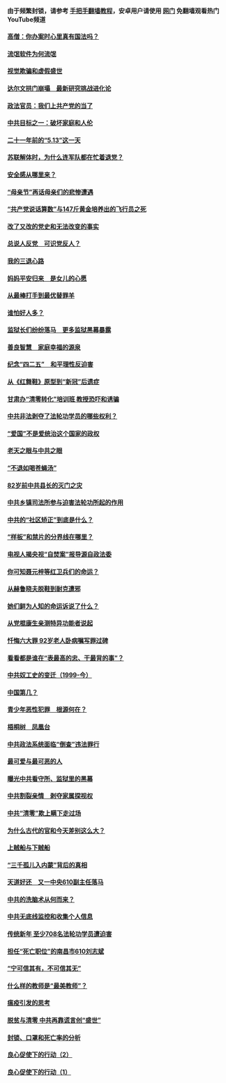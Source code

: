 #### 由于频繁封锁，请参考 [手把手翻墙教程](https://github.com/gfw-breaker/guides/wiki/)，安卓用户请使用 [网门](https://github.com/gfw-breaker/nogfw/blob/master/dl.md?t=06072101) 免翻墙观看热门YouTube频道 

#### [高僧：你办案时心里真有国法吗？](../pages/19/426530.md?t=06072101) 

#### [流氓软件为何流氓](../pages/19/426531.md?t=06072101) 

#### [视觉欺骗和虚假盛世](../pages/19/426443.md?t=06072101) 

#### [达尔文拱门崩塌　最新研究挑战进化论](../pages/19/426009.md?t=06072101) 

#### [政法官员：我们上共产党的当了](../pages/19/425351.md?t=06072101) 

#### [中共目标之一：破坏家庭和人伦](../pages/19/424454.md?t=06072101) 

#### [二十一年前的“5.13”这一天](../pages/19/424814.md?t=06072101) 

#### [苏联解体时，为什么连军队都在忙着退党？](../pages/19/424335.md?t=06072101) 

#### [安全感从哪里来？](../pages/19/424336.md?t=06072101) 

#### [“母亲节”再话母亲们的悲惨遭遇](../pages/19/424234.md?t=06072101) 

#### [“共产党说话算数”与147斤黄金培养出的飞行员之死](../pages/19/424115.md?t=06072101) 

#### [改了又改的党史和无法改变的事实](../pages/19/424037.md?t=06072101) 

#### [总说人反党　可识党反人？](../pages/19/423820.md?t=06072101) 

#### [我的三退心路](../pages/19/423876.md?t=06072101) 

#### [妈妈平安归来　是女儿的心愿](../pages/19/423947.md?t=06072101) 

#### [从最棒打手到最优替罪羊](../pages/19/423819.md?t=06072101) 

#### [谁怕好人多？](../pages/19/423774.md?t=06072101) 

#### [监狱长们纷纷落马　更多监狱黑幕暴露](../pages/19/423787.md?t=06072101) 

#### [善良智慧　家庭幸福的源泉](../pages/19/423632.md?t=06072101) 

#### [纪念“四二五”　和平理性反迫害](../pages/19/423660.md?t=06072101) 

#### [从《红舞鞋》原型到“新冠”后遗症](../pages/19/423509.md?t=06072101) 

#### [甘肃办“清零转化”培训班 教授恐吓和诱骗](../pages/19/423498.md?t=06072101) 

#### [中共非法剥夺了法轮功学员的哪些权利？](../pages/19/423392.md?t=06072101) 

#### [“爱国”不是爱统治这个国家的政权](../pages/19/423029.md?t=06072101) 

#### [老天之眼与中共之眼](../pages/19/423378.md?t=06072101) 

#### [“不退如喝苍蝇汤”](../pages/19/423287.md?t=06072101) 

#### [82岁前中共县长的灭门之灾](../pages/19/423055.md?t=06072101) 

#### [中共乡镇司法所参与迫害法轮功所起的作用](../pages/19/423064.md?t=06072101) 

#### [中共的“社区矫正”到底是什么？](../pages/19/422870.md?t=06072101) 

#### [“样板”和禁片的分界线在哪里？](../pages/19/422704.md?t=06072101) 

#### [电视人揭央视“自焚案”报导源自政法委](../pages/19/422770.md?t=06072101) 

#### [你可知聂元梓等红卫兵们的命运？](../pages/19/422848.md?t=06072101) 

#### [从赫鲁晓夫脱鞋到耐克遭邪](../pages/19/422826.md?t=06072101) 

#### [她们鲜为人知的命运诉说了什么？](../pages/19/422754.md?t=06072101) 

#### [从党棍康生亲测特异功能者说起](../pages/19/422657.md?t=06072101) 

#### [忏悔六大罪 92岁老人卧病嘱写罪过碑](../pages/19/422750.md?t=06072101) 

#### [看看都是谁在“表最高的忠、干最背的事”？](../pages/19/422703.md?t=06072101) 

#### [中共奴工史的变迁（1999-今）](../pages/19/422656.md?t=06072101) 

#### [中国第几？](../pages/19/422496.md?t=06072101) 

#### [青少年恶性犯罪　根源何在？](../pages/19/422449.md?t=06072101) 

#### [梧桐树　凤凰台](../pages/19/422442.md?t=06072101) 

#### [中共政法系统面临“倒查”违法罪行](../pages/19/422497.md?t=06072101) 

#### [最可爱与最可恶的人](../pages/19/422448.md?t=06072101) 

#### [曝光中共看守所、监狱里的黑幕](../pages/19/422390.md?t=06072101) 

#### [中共割裂亲情　剥夺家属探视权](../pages/19/422364.md?t=06072101) 

#### [中共“清零”欺上瞒下走过场](../pages/19/422306.md?t=06072101) 

#### [为什么古代的官和今天差别这么大？](../pages/19/422228.md?t=06072101) 

#### [上贼船与下贼船](../pages/19/422276.md?t=06072101) 

#### [“三千孤儿入内蒙”背后的真相](../pages/19/422229.md?t=06072101) 

#### [天道好还　又一中央610副主任落马](../pages/19/422155.md?t=06072101) 

#### [中共的洗脑术从何而来？](../pages/19/422154.md?t=06072101) 

#### [中共无底线监控和收集个人信息](../pages/19/422039.md?t=06072101) 

#### [传统新年 至少708名法轮功学员遭迫害](../pages/19/421946.md?t=06072101) 

#### [担任“死亡职位”的南昌市610刘志斌](../pages/19/421957.md?t=06072101) 

#### [“宁可信其有，不可信其无”](../pages/19/421691.md?t=06072101) 

#### [什么样的教师是“最美教师”？](../pages/19/421755.md?t=06072101) 

#### [瘟疫引发的思考](../pages/19/421594.md?t=06072101) 

#### [脱贫与清零 中共再靠谎言创“盛世”](../pages/19/421590.md?t=06072101) 

#### [封锁、口罩和死亡率的分析](../pages/19/421495.md?t=06072101) 

#### [良心促使下的行动（2）](../pages/19/421361.md?t=06072101) 

#### [良心促使下的行动（1）](../pages/19/421302.md?t=06072101) 

